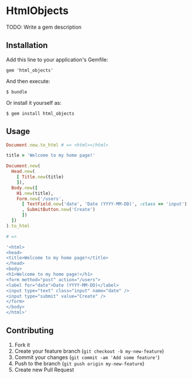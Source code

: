 # HtmlObjects

TODO: Write a gem description

## Installation

Add this line to your application's Gemfile:

    gem 'html_objects'

And then execute:

    $ bundle

Or install it yourself as:

    $ gem install html_objects

## Usage

```ruby
Document.new.to_html # => <html></html>

title = 'Welcome to my home page!'

Document.new(
  Head.new(
    [ Title.new(title)
    ]),
  Body.new([
    H1.new(title),
    Form.new('/users',
      [ TextField.new('date', 'Date (YYYY-MM-DD)', :class => 'input')
      , SubmitButton.new('Create')
      ])
  ])
).to_html

# =>

'<html>
<head>
<title>Welcome to my home page!</title>
</head>
<body>
<h1>Welcome to my home page!</h1>
<form method="post" action="/users">
<label for="date">Date (YYYY-MM-DD)</label>
<input type="text" class="input" name="date" />
<input type="submit" value="Create" />
</form>
</body>
</html>'
```

## Contributing

1. Fork it
2. Create your feature branch (`git checkout -b my-new-feature`)
3. Commit your changes (`git commit -am 'Add some feature'`)
4. Push to the branch (`git push origin my-new-feature`)
5. Create new Pull Request

